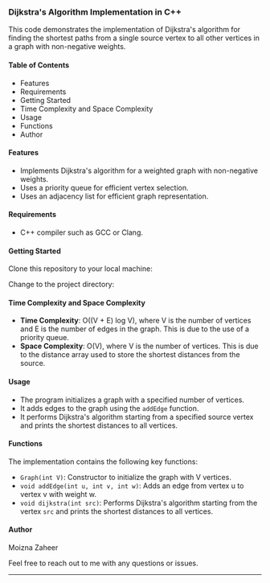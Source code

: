 ### Dijkstra's Algorithm Implementation in C++

This code demonstrates the implementation of Dijkstra's algorithm for finding the shortest paths from a single source vertex to all other vertices in a graph with non-negative weights.

#### Table of Contents
- Features
- Requirements
- Getting Started
- Time Complexity and Space Complexity
- Usage
- Functions
- Author

#### Features
- Implements Dijkstra's algorithm for a weighted graph with non-negative weights.
- Uses a priority queue for efficient vertex selection.
- Uses an adjacency list for efficient graph representation.

#### Requirements
- C++ compiler such as GCC or Clang.

#### Getting Started
Clone this repository to your local machine:

Change to the project directory:

#### Time Complexity and Space Complexity
- **Time Complexity**: O((V + E) log V), where V is the number of vertices and E is the number of edges in the graph. This is due to the use of a priority queue.
- **Space Complexity**: O(V), where V is the number of vertices. This is due to the distance array used to store the shortest distances from the source.

#### Usage
- The program initializes a graph with a specified number of vertices.
- It adds edges to the graph using the `addEdge` function.
- It performs Dijkstra's algorithm starting from a specified source vertex and prints the shortest distances to all vertices.

#### Functions
The implementation contains the following key functions:
- `Graph(int V)`: Constructor to initialize the graph with V vertices.
- `void addEdge(int u, int v, int w)`: Adds an edge from vertex u to vertex v with weight w.
- `void dijkstra(int src)`: Performs Dijkstra's algorithm starting from the vertex `src` and prints the shortest distances to all vertices.

#### Author
Moizna Zaheer

Feel free to reach out to me with any questions or issues.

---  

